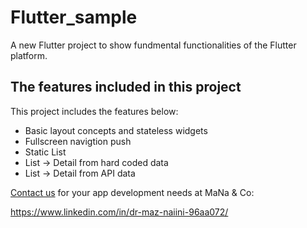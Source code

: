 # Flutter_sample

A new Flutter project to show fundmental functionalities of the Flutter platform.

## The features included in this project

This project includes the features below:

- Basic layout concepts and stateless widgets
- Fullscreen navigtion push
- Static List
- List -> Detail from hard coded data
- List -> Detail from API data

[Contact us](https://www.linkedin.com/in/dr-maz-naiini-96aa072/) for your app development needs at MaNa & Co:

https://www.linkedin.com/in/dr-maz-naiini-96aa072/

